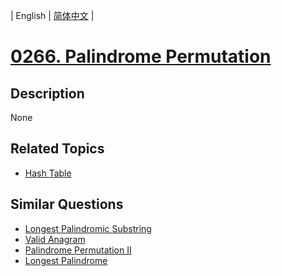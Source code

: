 
| English | [简体中文](README.md) |
# [0266. Palindrome Permutation](https://leetcode-cn.com/problems/palindrome-permutation/)
## Description
None
## Related Topics
- [Hash Table](https://leetcode-cn.com/tag/hash-table)
## Similar Questions
- [Longest Palindromic Substring](../longest-palindromic-substring/README_EN.md)
- [Valid Anagram](../valid-anagram/README_EN.md)
- [Palindrome Permutation II](../palindrome-permutation-ii/README_EN.md)
- [Longest Palindrome](../longest-palindrome/README_EN.md)
